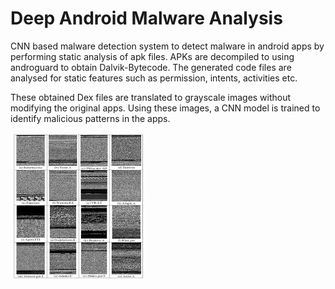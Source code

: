 # Deep Android Malware Analysis

CNN based malware detection system to detect malware in android apps by performing static analysis of apk files. APKs are decompiled to using androguard to obtain Dalvik-Bytecode. The generated code files are analysed for static features such as permission, intents, activities etc.

These obtained Dex files are translated to grayscale images without modifying the original apps. Using these images, a CNN model is trained to identify malicious patterns in the apps.

![Malware Patterns](./malw.jpeg)
